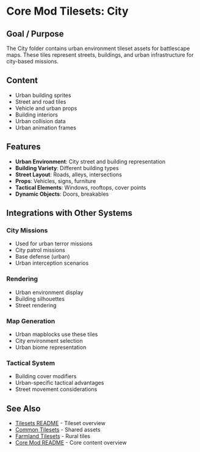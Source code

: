 # Core Mod Tilesets: City

## Goal / Purpose

The City folder contains urban environment tileset assets for battlescape maps. These tiles represent streets, buildings, and urban infrastructure for city-based missions.

## Content

- Urban building sprites
- Street and road tiles
- Vehicle and urban props
- Building interiors
- Urban collision data
- Urban animation frames

## Features

- **Urban Environment**: City street and building representation
- **Building Variety**: Different building types
- **Street Layout**: Roads, alleys, intersections
- **Props**: Vehicles, signs, furniture
- **Tactical Elements**: Windows, rooftops, cover points
- **Dynamic Objects**: Doors, breakables

## Integrations with Other Systems

### City Missions
- Used for urban terror missions
- City patrol missions
- Base defense (urban)
- Urban interception scenarios

### Rendering
- Urban environment display
- Building silhouettes
- Street rendering

### Map Generation
- Urban mapblocks use these tiles
- City environment selection
- Urban biome representation

### Tactical System
- Building cover modifiers
- Urban-specific tactical advantages
- Street movement considerations

## See Also

- [Tilesets README](../README.md) - Tileset overview
- [Common Tilesets](_common/README.md) - Shared assets
- [Farmland Tilesets](../farmland/README.md) - Rural tiles
- [Core Mod README](../../README.md) - Core content overview
